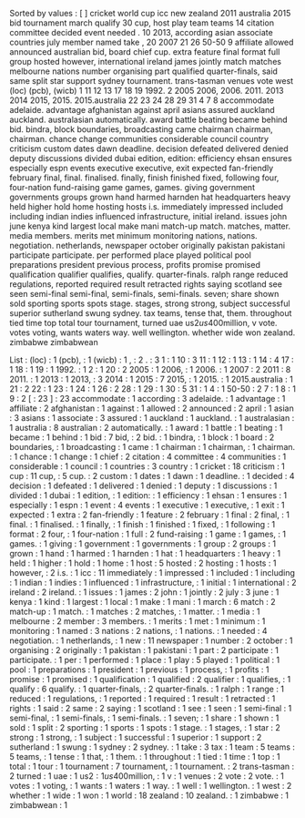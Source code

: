 Sorted by values :
[ ] cricket world cup icc new zealand 2011 australia 2015 bid tournament march qualify 30 cup, host play team teams 14 citation committee decided event needed . 10 2013, according asian associate countries july member named take , 20 2007 21 26 50-50 9 affiliate allowed announced australian bid, board chief cup. extra feature final format full group hosted however, international ireland james jointly match matches melbourne nations number organising part qualified quarter-finals, said same split star support sydney tournament. trans-tasman venues vote west (loc) (pcb), (wicb) 1 11 12 13 17 18 19 1992. 2 2005 2006, 2006. 2011. 2013 2014 2015, 2015. 2015.australia 22 23 24 28 29 31 4 7 8 accommodate adelaide. advantage afghanistan against april asians assured auckland auckland. australasian automatically. award battle beating became behind bid. bindra, block boundaries, broadcasting came chairman chairman, chairman. chance change communities considerable council country criticism custom dates dawn deadline. decision defeated delivered denied deputy discussions divided dubai edition, edition: efficiency ehsan ensures especially espn events executive executive, exit expected fan-friendly february final, final. finalised. finally, finish finished fixed, following four, four-nation fund-raising game games, games. giving government governments groups grown hand harmed harnden hat headquarters heavy held higher hold home hosting hosts i.s. immediately impressed included including indian indies influenced infrastructure, initial ireland. issues john june kenya kind largest local make mani match-up match. matches, matter. media members. merits met minimum monitoring nations, nations. negotiation. netherlands, newspaper october originally pakistan pakistani participate participate. per performed place played political pool preparations president previous process, profits promise promised qualification qualifier qualifies, qualify. quarter-finals. ralph range reduced regulations, reported required result retracted rights saying scotland see seen semi-final semi-final, semi-finals, semi-finals. seven; share shown sold sporting sports spots stage. stages, strong strong, subject successful superior sutherland swung sydney. tax teams, tense that, them. throughout tied time top total tour tournament, turned uae us$2 us$400million, v vote. votes voting, wants waters way. well wellington. whether wide won zealand. zimbabwe zimbabwean 

List :
(loc) : 1
(pcb), : 1
(wicb) : 1
, : 2
. : 3
1 : 1
10 : 3
11 : 1
12 : 1
13 : 1
14 : 4
17 : 1
18 : 1
19 : 1
1992. : 1
2 : 1
20 : 2
2005 : 1
2006, : 1
2006. : 1
2007 : 2
2011 : 8
2011. : 1
2013 : 1
2013, : 3
2014 : 1
2015 : 7
2015, : 1
2015. : 1
2015.australia : 1
21 : 2
22 : 1
23 : 1
24 : 1
26 : 2
28 : 1
29 : 1
30 : 5
31 : 1
4 : 1
50-50 : 2
7 : 1
8 : 1
9 : 2
[ : 23
] : 23
accommodate : 1
according : 3
adelaide. : 1
advantage : 1
affiliate : 2
afghanistan : 1
against : 1
allowed : 2
announced : 2
april : 1
asian : 3
asians : 1
associate : 3
assured : 1
auckland : 1
auckland. : 1
australasian : 1
australia : 8
australian : 2
automatically. : 1
award : 1
battle : 1
beating : 1
became : 1
behind : 1
bid : 7
bid, : 2
bid. : 1
bindra, : 1
block : 1
board : 2
boundaries, : 1
broadcasting : 1
came : 1
chairman : 1
chairman, : 1
chairman. : 1
chance : 1
change : 1
chief : 2
citation : 4
committee : 4
communities : 1
considerable : 1
council : 1
countries : 3
country : 1
cricket : 18
criticism : 1
cup : 11
cup, : 5
cup. : 2
custom : 1
dates : 1
dawn : 1
deadline. : 1
decided : 4
decision : 1
defeated : 1
delivered : 1
denied : 1
deputy : 1
discussions : 1
divided : 1
dubai : 1
edition, : 1
edition: : 1
efficiency : 1
ehsan : 1
ensures : 1
especially : 1
espn : 1
event : 4
events : 1
executive : 1
executive, : 1
exit : 1
expected : 1
extra : 2
fan-friendly : 1
feature : 2
february : 1
final : 2
final, : 1
final. : 1
finalised. : 1
finally, : 1
finish : 1
finished : 1
fixed, : 1
following : 1
format : 2
four, : 1
four-nation : 1
full : 2
fund-raising : 1
game : 1
games, : 1
games. : 1
giving : 1
government : 1
governments : 1
group : 2
groups : 1
grown : 1
hand : 1
harmed : 1
harnden : 1
hat : 1
headquarters : 1
heavy : 1
held : 1
higher : 1
hold : 1
home : 1
host : 5
hosted : 2
hosting : 1
hosts : 1
however, : 2
i.s. : 1
icc : 11
immediately : 1
impressed : 1
included : 1
including : 1
indian : 1
indies : 1
influenced : 1
infrastructure, : 1
initial : 1
international : 2
ireland : 2
ireland. : 1
issues : 1
james : 2
john : 1
jointly : 2
july : 3
june : 1
kenya : 1
kind : 1
largest : 1
local : 1
make : 1
mani : 1
march : 6
match : 2
match-up : 1
match. : 1
matches : 2
matches, : 1
matter. : 1
media : 1
melbourne : 2
member : 3
members. : 1
merits : 1
met : 1
minimum : 1
monitoring : 1
named : 3
nations : 2
nations, : 1
nations. : 1
needed : 4
negotiation. : 1
netherlands, : 1
new : 11
newspaper : 1
number : 2
october : 1
organising : 2
originally : 1
pakistan : 1
pakistani : 1
part : 2
participate : 1
participate. : 1
per : 1
performed : 1
place : 1
play : 5
played : 1
political : 1
pool : 1
preparations : 1
president : 1
previous : 1
process, : 1
profits : 1
promise : 1
promised : 1
qualification : 1
qualified : 2
qualifier : 1
qualifies, : 1
qualify : 6
qualify. : 1
quarter-finals, : 2
quarter-finals. : 1
ralph : 1
range : 1
reduced : 1
regulations, : 1
reported : 1
required : 1
result : 1
retracted : 1
rights : 1
said : 2
same : 2
saying : 1
scotland : 1
see : 1
seen : 1
semi-final : 1
semi-final, : 1
semi-finals, : 1
semi-finals. : 1
seven; : 1
share : 1
shown : 1
sold : 1
split : 2
sporting : 1
sports : 1
spots : 1
stage. : 1
stages, : 1
star : 2
strong : 1
strong, : 1
subject : 1
successful : 1
superior : 1
support : 2
sutherland : 1
swung : 1
sydney : 2
sydney. : 1
take : 3
tax : 1
team : 5
teams : 5
teams, : 1
tense : 1
that, : 1
them. : 1
throughout : 1
tied : 1
time : 1
top : 1
total : 1
tour : 1
tournament : 7
tournament, : 1
tournament. : 2
trans-tasman : 2
turned : 1
uae : 1
us$2 : 1
us$400million, : 1
v : 1
venues : 2
vote : 2
vote. : 1
votes : 1
voting, : 1
wants : 1
waters : 1
way. : 1
well : 1
wellington. : 1
west : 2
whether : 1
wide : 1
won : 1
world : 18
zealand : 10
zealand. : 1
zimbabwe : 1
zimbabwean : 1
